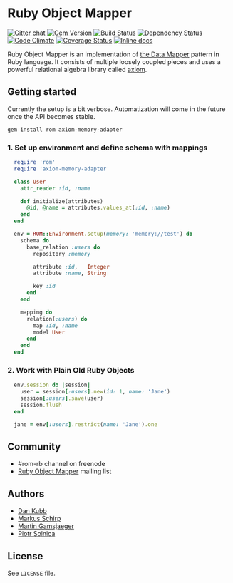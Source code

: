 # Ruby Object Mapper

[![Gitter chat](https://badges.gitter.im/rom-rb/chat.png)](https://gitter.im/rom-rb/chat)
[![Gem Version](https://badge.fury.io/rb/rom.png)][gem]
[![Build Status](https://travis-ci.org/rom-rb/rom.png?branch=master)][travis]
[![Dependency Status](https://gemnasium.com/rom-rb/rom.png)][gemnasium]
[![Code Climate](https://codeclimate.com/github/rom-rb/rom.png)][codeclimate]
[![Coverage Status](https://coveralls.io/repos/rom-rb/rom/badge.png?branch=master)][coveralls]
[![Inline docs](http://inch-pages.github.io/github/rom-rb/rom.png)][inchpages]

[gem]: https://rubygems.org/gems/rom
[travis]: https://travis-ci.org/rom-rb/rom
[gemnasium]: https://gemnasium.com/rom-rb/rom
[codeclimate]: https://codeclimate.com/github/rom-rb/rom
[coveralls]: https://coveralls.io/r/rom-rb/rom
[inchpages]: http://inch-pages.github.io/github/rom-rb/rom/

Ruby Object Mapper is an implementation of [the Data Mapper](http://martinfowler.com/eaaCatalog/dataMapper.html)
pattern in Ruby language. It consists of multiple loosely coupled pieces and uses
a powerful relational algebra library called [axiom](https://github.com/dkubb/axiom).

## Getting started

Currently the setup is a bit verbose. Automatization will come in the future once
the API becomes stable.

```
gem install rom axiom-memory-adapter
```

### 1. Set up environment and define schema with mappings

```ruby
  require 'rom'
  require 'axiom-memory-adapter'

  class User
    attr_reader :id, :name

    def initialize(attributes)
      @id, @name = attributes.values_at(:id, :name)
    end
  end

  env = ROM::Environment.setup(memory: 'memory://test') do
    schema do
      base_relation :users do
        repository :memory

        attribute :id,   Integer
        attribute :name, String

        key :id
      end
    end

    mapping do
      relation(:users) do
        map :id, :name
        model User
      end
    end
  end
```

### 2. Work with Plain Old Ruby Objects

```ruby
  env.session do |session|
    user = session[:users].new(id: 1, name: 'Jane')
    session[:users].save(user)
    session.flush
  end

  jane = env[:users].restrict(name: 'Jane').one
```

## Community

* #rom-rb channel on freenode
* [Ruby Object Mapper](https://groups.google.com/forum/#!forum/rom-rb) mailing list

## Authors

* [Dan Kubb](https://github.com/dkubb)
* [Markus Schirp](https://github.com/mbj)
* [Martin Gamsjaeger](https://github.com/snusnu)
* [Piotr Solnica](https://github.com/solnic)

## License

See `LICENSE` file.

